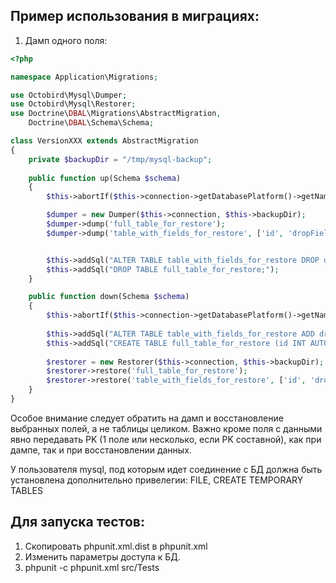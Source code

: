 Пример использования в миграциях:
----------------------
1) Дамп одного поля:
```php
<?php

namespace Application\Migrations;

use Octobird\Mysql\Dumper;
use Octobird\Mysql\Restorer;
use Doctrine\DBAL\Migrations\AbstractMigration,
    Doctrine\DBAL\Schema\Schema;

class VersionXXX extends AbstractMigration
{
    private $backupDir = "/tmp/mysql-backup";
    
    public function up(Schema $schema)
    {
        $this->abortIf($this->connection->getDatabasePlatform()->getName() != "mysql", "Migration can only be executed safely on 'mysql'.");

        $dumper = new Dumper($this->connection, $this->backupDir);
        $dumper->dump('full_table_for_restore');
        $dumper->dump('table_with_fields_for_restore', ['id', 'dropField_1', 'dropField_2']);


        $this->addSql("ALTER TABLE table_with_fields_for_restore DROP dropField_1, DROP dropField_2;");
        $this->addSql("DROP TABLE full_table_for_restore;");
    }

    public function down(Schema $schema)
    {
        $this->abortIf($this->connection->getDatabasePlatform()->getName() != "mysql", "Migration can only be executed safely on 'mysql'.");
        
        $this->addSql("ALTER TABLE table_with_fields_for_restore ADD dropField_1 VARCHAR( 255 ), dropField_2 VARCHAR( 255 );");
        $this->addSql("CREATE TABLE full_table_for_restore (id INT AUTO_INCREMENT NOT NULL, user_id INT DEFAULT NULL) PRIMARY KEY(id)) ENGINE = InnoDB");
        
        $restorer = new Restorer($this->connection, $this->backupDir);
        $restorer->restore('full_table_for_restore');
        $restorer->restore('table_with_fields_for_restore', ['id', 'dropField_1', 'dropField_2'], ['id']);
    }
}
```

Особое внимание следует обратить на дамп и восстановление выбранных полей, а не таблицы целиком.
Важно кроме поля с данными явно передавать PK (1 поле или несколько, если PK составной), как при дампе, так и при восстановлении данных.



У пользователя mysql, под которым идет соединение с БД должна быть установлена дополнительно привелегии:  FILE, CREATE TEMPORARY TABLES


Для запуска тестов:
-------------------
1) Скопировать phpunit.xml.dist в phpunit.xml
2) Изменить параметры доступа к БД.
3) phpunit -c phpunit.xml src/Tests
